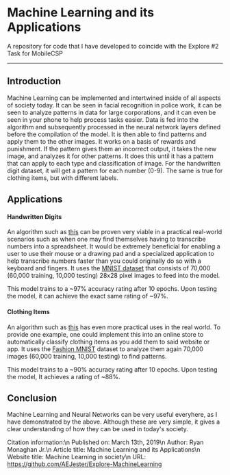 # Machine Learning and its Applications
A repository for code that I have developed to coincide with the Explore #2 Task for MobileCSP

---
## Introduction
Machine Learning can be implemented and intertwined inside of all aspects of society today. It can be seen in facial recognition in police work, it can be seen to analyze patterns in data for large corporations, and it can even be seen in your phone to help process tasks easier. Data is fed into the algorithm and subsequently processed in the neural network layers defined before the compilation of the model. It is then able to find patterns and apply them to the other images. It works on a basis of rewards and punishment. If the pattern gives them an incorrect output, it takes the new image, and analyzes it for other patterns. It does this until it has a pattern that can apply to each type and classification of image. For the handwritten digit dataset, it will get a pattern for each number (0-9). The same is true for clothing items, but with different labels.

## Applications
#### Handwritten Digits
An algorithm such as [this](https://github.com/AEJester/Explore-MachineLearning/blob/master/digit_recognizer.py) can be proven very viable in a practical real-world scenarios such as when one may find themselves having to transcribe numbers into a spreadsheet. It would be extremely beneficial for enabling a user to use their mouse or a drawing pad and a specialized application to help transcribe numbers faster than you could originally do so with a keyboard and fingers. It uses the [MNIST dataset](http://yann.lecun.com/exdb/mnist/) that consists of 70,000 (60,000 training, 10,000 testing)  28x28 pixel images to feed into the model.

This model trains to a ~97% accuracy rating after 10 epochs. Upon testing the model, it can achieve the exact same rating of ~97%.

#### Clothing Items
An algorithm such as [this](https://github.com/AEJester/Explore-MachineLearning/blob/master/clothing_recognizer.py) has even more practical uses in the real world. To provide one example, one could implement this into an online store to automatically classify clothing items as you add them to said website or app. It uses the [Fashion MNIST](https://github.com/zalandoresearch/fashion-mnist) dataset to analyze them again 70,000 images (60,000 training, 10,000 testing) to find patterns. 

This model trains to a ~90% accuracy rating after 10 epochs. Upon testing the model, It achieves a rating of ~88%.

## Conclusion
Machine Learning and Neural Networks can be very useful everyhere, as I have demonstrated by the above. Although these are very simple, it gives a clear understanding of how they can be used in today's society.

Citation information:\n
Published on: March 13th, 2019\n
Author: Ryan Monaghan Jr.\n
Article title: Machine Learning and its Applications\n
Website title: Machine Learning in society\n
URL: https://github.com/AEJester/Explore-MachineLearning
